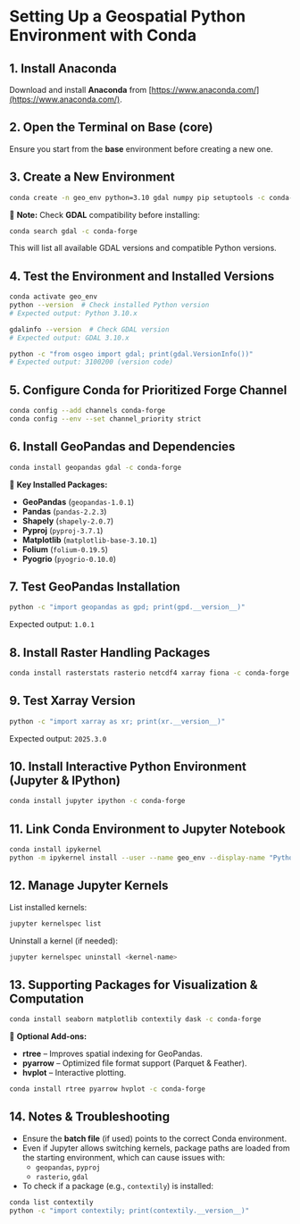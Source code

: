 # Setting Up a Geospatial Python Environment with Conda

## **1. Install Anaconda**
Download and install **Anaconda** from [https://www.anaconda.com/](https://www.anaconda.com/).

## **2. Open the Terminal on Base (core)**
Ensure you start from the **base** environment before creating a new one.

## **3. Create a New Environment**
```bash
conda create -n geo_env python=3.10 gdal numpy pip setuptools -c conda-forge
```
🔹 **Note:** Check **GDAL** compatibility before installing:
```bash
conda search gdal -c conda-forge
```
This will list all available GDAL versions and compatible Python versions.

## **4. Test the Environment and Installed Versions**
```bash
conda activate geo_env
python --version  # Check installed Python version
# Expected output: Python 3.10.x

gdalinfo --version  # Check GDAL version
# Expected output: GDAL 3.10.x

python -c "from osgeo import gdal; print(gdal.VersionInfo())"
# Expected output: 3100200 (version code)
```

## **5. Configure Conda for Prioritized Forge Channel**
```bash
conda config --add channels conda-forge
conda config --env --set channel_priority strict
```

## **6. Install GeoPandas and Dependencies**
```bash
conda install geopandas gdal -c conda-forge
```
🔹 **Key Installed Packages:**
- **GeoPandas** (`geopandas-1.0.1`)
- **Pandas** (`pandas-2.2.3`)
- **Shapely** (`shapely-2.0.7`)
- **Pyproj** (`pyproj-3.7.1`)
- **Matplotlib** (`matplotlib-base-3.10.1`)
- **Folium** (`folium-0.19.5`)
- **Pyogrio** (`pyogrio-0.10.0`)

## **7. Test GeoPandas Installation**
```bash
python -c "import geopandas as gpd; print(gpd.__version__)"
```
Expected output: `1.0.1`

## **8. Install Raster Handling Packages**
```bash
conda install rasterstats rasterio netcdf4 xarray fiona -c conda-forge
```

## **9. Test Xarray Version**
```bash
python -c "import xarray as xr; print(xr.__version__)"
```
Expected output: `2025.3.0`

## **10. Install Interactive Python Environment (Jupyter & IPython)**
```bash
conda install jupyter ipython -c conda-forge
```

## **11. Link Conda Environment to Jupyter Notebook**
```bash
conda install ipykernel
python -m ipykernel install --user --name geo_env --display-name "Python (geo_env)"
```

## **12. Manage Jupyter Kernels**
List installed kernels:
```bash
jupyter kernelspec list
```
Uninstall a kernel (if needed):
```bash
jupyter kernelspec uninstall <kernel-name>
```

## **13. Supporting Packages for Visualization & Computation**
```bash
conda install seaborn matplotlib contextily dask -c conda-forge
```
🔹 **Optional Add-ons:**
- **rtree** – Improves spatial indexing for GeoPandas.
- **pyarrow** – Optimized file format support (Parquet & Feather).
- **hvplot** – Interactive plotting.
```bash
conda install rtree pyarrow hvplot -c conda-forge
```

## **14. Notes & Troubleshooting**
- Ensure the **batch file** (if used) points to the correct Conda environment.
- Even if Jupyter allows switching kernels, package paths are loaded from the starting environment, which can cause issues with:
  - `geopandas`, `pyproj`
  - `rasterio`, `gdal`
- To check if a package (e.g., `contextily`) is installed:
```bash
conda list contextily
python -c "import contextily; print(contextily.__version__)"
